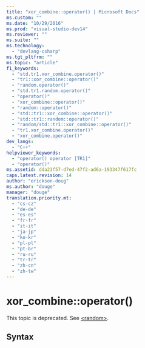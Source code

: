```yaml
---
title: "xor_combine::operator() | Microsoft Docs"
ms.custom: ""
ms.date: "10/29/2016"
ms.prod: "visual-studio-dev14"
ms.reviewer: ""
ms.suite: ""
ms.technology: 
  - "devlang-csharp"
ms.tgt_pltfrm: ""
ms.topic: "article"
f1_keywords: 
  - "std.tr1.xor_combine.operator()"
  - "tr1::xor_combine::operator()"
  - "random.operator()"
  - "std.tr1.random.operator()"
  - "operator()"
  - "xor_combine::operator()"
  - "random::operator()"
  - "std::tr1::xor_combine::operator()"
  - "std::tr1::random::operator()"
  - "random/std::tr1::xor_combine::operator()"
  - "tr1.xor_combine.operator()"
  - "xor_combine.operator()"
dev_langs: 
  - "C++"
helpviewer_keywords: 
  - "operator() operator [TR1]"
  - "operator()"
ms.assetid: dda23f57-d7ed-47f2-ad6a-193347f617fc
caps.latest.revision: 14
author: "erickson-doug"
ms.author: "douge"
manager: "douge"
translation.priority.mt: 
  - "cs-cz"
  - "de-de"
  - "es-es"
  - "fr-fr"
  - "it-it"
  - "ja-jp"
  - "ko-kr"
  - "pl-pl"
  - "pt-br"
  - "ru-ru"
  - "tr-tr"
  - "zh-cn"
  - "zh-tw"
---
```

# xor_combine::operator()
This topic is deprecated. See [\<random>](../Topic/%3Crandom%3E.md).  
  
## Syntax